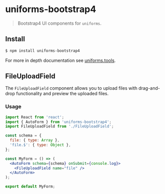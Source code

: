 # uniforms-bootstrap4

> Bootstrap4 UI components for `uniforms`.

## Install

```sh
$ npm install uniforms-bootstrap4
```

For more in depth documentation see [uniforms.tools](https://uniforms.tools).

## FileUploadField

The `FileUploadField` component allows you to upload files with drag-and-drop functionality and preview the uploaded files.

### Usage

```jsx
import React from 'react';
import { AutoForm } from 'uniforms-bootstrap4';
import FileUploadField from './FileUploadField';

const schema = {
  file: { type: Array },
  'file.$': { type: Object },
};

const MyForm = () => (
  <AutoForm schema={schema} onSubmit={console.log}>
    <FileUploadField name="file" />
  </AutoForm>
);

export default MyForm;
```
